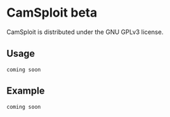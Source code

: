 # CamSploit beta 
CamSploit is distributed under the GNU GPLv3 license.
## Usage
```
coming soon
```
## Example
```
coming soon
```
